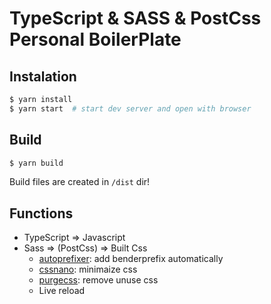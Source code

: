 # TypeScript & SASS & PostCss Personal BoilerPlate

## Instalation

``` sh
$ yarn install
$ yarn start  # start dev server and open with browser
```

## Build

``` sh
$ yarn build
```

Build files are created in `/dist` dir!

## Functions

- TypeScript => Javascript
- Sass => (PostCss) => Built Css
    - [autoprefixer](https://github.com/postcss/autoprefixer): add benderprefix automatically
    - [cssnano](https://github.com/cssnano/cssnano): minimaize css
    - [purgecss](https://github.com/FullHuman/purgecss): remove unuse css
    - Live reload
